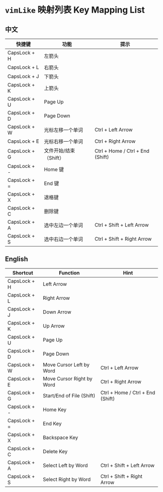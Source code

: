 # `vimLike` 映射列表 Key Mapping List

## 中文

| 快捷键        | 功能                     | 提示                                |
|---------------|--------------------------|-------------------------------------|
| CapsLock + H  | 左箭头                   |                                     |
| CapsLock + L  | 右箭头                   |                                     |
| CapsLock + J  | 下箭头                   |                                     |
| CapsLock + K  | 上箭头                   |                                     |
| CapsLock + U  | Page Up                  |                                     |
| CapsLock + D  | Page Down                |                                     |
| CapsLock + W  | 光标左移一个单词         | Ctrl + Left Arrow                   |
| CapsLock + E  | 光标右移一个单词         | Ctrl + Right Arrow                  |
| CapsLock + G  | 文件开始/结束（Shift）   | Ctrl + Home / Ctrl + End (Shift)    |
| CapsLock + -  | Home 键                  |                                     |
| CapsLock + =  | End 键                   |                                     |
| CapsLock + X  | 退格键                   |                                     |
| CapsLock + C  | 删除键                   |                                     |
| CapsLock + A  | 选中左边一个单词         | Ctrl + Shift + Left Arrow           |
| CapsLock + S  | 选中右边一个单词         | Ctrl + Shift + Right Arrow          |

## English

| Shortcut        | Function                     | Hint                                |
|-----------------|------------------------------|-------------------------------------|
| CapsLock + H    | Left Arrow                   |                                     |
| CapsLock + L    | Right Arrow                  |                                     |
| CapsLock + J    | Down Arrow                   |                                     |
| CapsLock + K    | Up Arrow                     |                                     |
| CapsLock + U    | Page Up                      |                                     |
| CapsLock + D    | Page Down                    |                                     |
| CapsLock + W    | Move Cursor Left by Word     | Ctrl + Left Arrow                   |
| CapsLock + E    | Move Cursor Right by Word    | Ctrl + Right Arrow                  |
| CapsLock + G    | Start/End of File (Shift)    | Ctrl + Home / Ctrl + End (Shift)    |
| CapsLock + -    | Home Key                     |                                     |
| CapsLock + =    | End Key                      |                                     |
| CapsLock + X    | Backspace Key                |                                     |
| CapsLock + C    | Delete Key                   |                                     |
| CapsLock + A    | Select Left by Word          | Ctrl + Shift + Left Arrow           |
| CapsLock + S    | Select Right by Word         | Ctrl + Shift + Right Arrow          |
